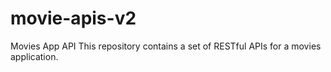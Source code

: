 # movie-apis-v2
Movies App API  This repository contains a set of RESTful APIs for a movies application. 
